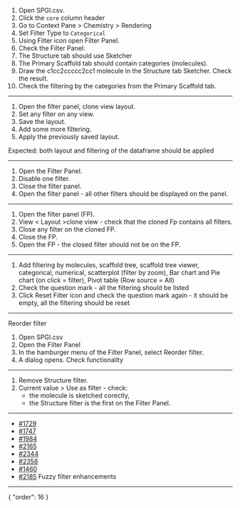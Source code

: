 1. Open SPGI.csv.
1. Click the `core` column header
1. Go to Context Pane > Chemistry > Rendering
1. Set Filter Type to `Categorical`
1. Using Filter icon open Filter Panel.
1. Check the Filter Panel:
1. The Structure tab should use Sketcher
1. The Primary Scaffold tab should contain categories (molecules).
1. Draw the c1cc2ccccc2cc1 molecule in the Structure tab Sketcher. Check the result.
1. Check the filtering by the categories from the Primary Scaffold tab.

***

1. Open the filter panel, clone view layout.
2. Set any filter on any view.
3. Save the layout.
3. Add some more filtering.
3. Apply the previously saved layout.

Expected: both layout and filtering of the dataframe should be applied

***

1. Open the Filter Panel.
2. Disable one filter.
3. Close the filter panel.
4. Open the filter panel - all other filters should be displayed on the panel.

***

1. Open the filter panel (FP).
1. View < Layout >clone view - check that the cloned Fp contains all filters.
2. Close any filter on the cloned FP.
3. Close the FP.
3. Open the FP - the closed filter should not be on the FP.
   
***

1. Add filtering by molecules, scaffold tree, scaffold tree viewer, categorical, numerical, scatterplot (filter by zoom), Bar chart and Pie chart (on click = filter), Pivot table (Row source = All)
2. Check the question mark - all the filtering should be listed
2. Click Reset Filter icon and check the question mark again - it should be empty, all the filtering should be reset

***

Reorder filter
1. Open SPGI.csv
1. Open the Filter Panel
1. In the hamburger menu of the Filter Panel, select Reorder filter.
1. A dialog opens. Check functionality 

***

1. Remove Structure filter.
2. Current value > Use as filter - check:
   * the molecule is sketched corectly,
   * the Structure filter is the first on the Filter Panel.

***

* [#1729](https://github.com/datagrok-ai/public/issues/1729)
* [#1747](https://github.com/datagrok-ai/public/issues/1747)
* [#1984](https://github.com/datagrok-ai/public/issues/1984)
* [#2165](https://github.com/datagrok-ai/public/issues/2165)
* [#2344](https://github.com/datagrok-ai/public/issues/2344)
* [#2358](https://github.com/datagrok-ai/public/issues/2358)
* [#1460](https://github.com/datagrok-ai/public/issues/1460)
* [#2185](https://github.com/datagrok-ai/public/issues/2185) Fuzzy filter enhancements
---
{
  "order": 16
}
